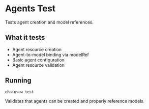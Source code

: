 # Agents Test

Tests agent creation and model references.

## What it tests
- Agent resource creation
- Agent-to-model binding via modelRef
- Basic agent configuration
- Agent resource validation

## Running
```bash
chainsaw test
```

Validates that agents can be created and properly reference models.
